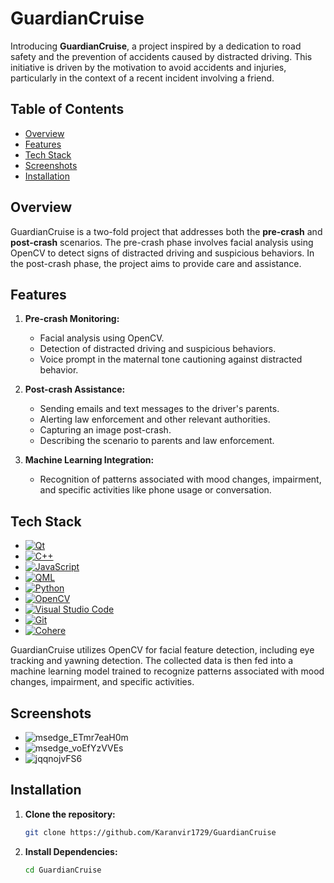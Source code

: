 # GuardianCruise

Introducing **GuardianCruise**, a project inspired by a dedication to road safety and the prevention of accidents caused by distracted driving. This initiative is driven by the motivation to avoid accidents and injuries, particularly in the context of a recent incident involving a friend.

## Table of Contents

- [Overview](#overview)
- [Features](#features)
- [Tech Stack](#tech-stack)
- [Screenshots](#screenshots)
- [Installation](#installation)

## Overview

GuardianCruise is a two-fold project that addresses both the **pre-crash** and **post-crash** scenarios. The pre-crash phase involves facial analysis using OpenCV to detect signs of distracted driving and suspicious behaviors. In the post-crash phase, the project aims to provide care and assistance.

## Features

1. **Pre-crash Monitoring:**
   - Facial analysis using OpenCV.
   - Detection of distracted driving and suspicious behaviors.
   - Voice prompt in the maternal tone cautioning against distracted behavior.

2. **Post-crash Assistance:**
   - Sending emails and text messages to the driver's parents.
   - Alerting law enforcement and other relevant authorities.
   - Capturing an image post-crash.
   - Describing the scenario to parents and law enforcement.

3. **Machine Learning Integration:**
   - Recognition of patterns associated with mood changes, impairment, and specific activities like phone usage or conversation.

## Tech Stack

- [![Qt](https://img.shields.io/badge/Qt-5C2D91?style=flat-square&logo=qt&logoColor=white)](https://www.qt.io/)
- [![C++](https://img.shields.io/badge/C++-00599C?style=flat-square&logo=c%2B%2B&logoColor=white)](https://www.cplusplus.com/)
- [![JavaScript](https://img.shields.io/badge/JavaScript-F7DF1E?style=flat-square&logo=javascript&logoColor=black)](https://developer.mozilla.org/en-US/docs/Web/JavaScript)
- [![QML](https://img.shields.io/badge/QML-44a51c?style=flat-square&logo=qml&logoColor=white)](https://doc.qt.io/qt-5.15/qtqml-index.html)
- [![Python](https://img.shields.io/badge/Python-3776AB?style=flat-square&logo=python&logoColor=white)](https://www.python.org/)
- [![OpenCV](https://img.shields.io/badge/OpenCV-5C3EE8?style=flat-square&logo=opencv&logoColor=white)](https://opencv.org/)
- [![Visual Studio Code](https://img.shields.io/badge/Visual%20Studio%20Code-007ACC?style=flat-square&logo=visual-studio-code&logoColor=white)](https://code.visualstudio.com/)
- [![Git](https://img.shields.io/badge/Git-F05032?style=flat-square&logo=git&logoColor=white)](https://git-scm.com/)
- [![Cohere](https://img.shields.io/badge/Cohere-2c3e50?style=flat-square&logo=cohere&logoColor=white)](https://www.cohere.ai/)


GuardianCruise utilizes OpenCV for facial feature detection, including eye tracking and yawning detection. The collected data is then fed into a machine learning model trained to recognize patterns associated with mood changes, impairment, and specific activities.

## Screenshots
- ![msedge_ETmr7eaH0m](https://github.com/Karanvir1729/GuardianCruise/assets/99195418/f3fa6216-cadb-4c25-9ba3-2ef3674839f7)
- ![msedge_voEfYzVVEs](https://github.com/Karanvir1729/GuardianCruise/assets/99195418/1b17720d-76f4-42cc-845d-82b8f3b517ba)
- ![jqqnojvFS6](https://github.com/Karanvir1729/GuardianCruise/assets/99195418/dc4001f1-22fd-4d57-ad7e-bfd7e07b71df)



## Installation

1. **Clone the repository:**

   ```bash
   git clone https://github.com/Karanvir1729/GuardianCruise
   ```

2. **Install Dependencies:**

   ```bash
   cd GuardianCruise
   ```



